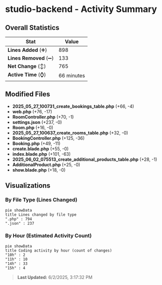 # studio-backend - Activity Summary 

## Overall Statistics

| Stat                   | Value                                                             |
| ---------------------- | ----------------------------------------------------------------- |
| **Lines Added** (➕)   | 898                                          |
| **Lines Removed** (➖) | 133                                        |
| **Net Change** (↕)    | 765                |
| **Active Time** (⌚)   | 66 minutes |


## Modified Files
- **2025_05_27_100731_create_bookings_table.php** (+66, -4)
- **web.php** (+76, -17)
- **RoomController.php** (+70, -1)
- **settings.json** (+237, -0)
- **Room.php** (+16, -0)
- **2025_05_27_100637_create_rooms_table.php** (+32, -0)
- **BookingController.php** (+125, -36)
- **Booking.php** (+49, -11)
- **create.blade.php** (+55, -0)
- **index.blade.php** (+101, -63)
- **2025_06_02_075513_create_additional_products_table.php** (+28, -1)
- **AdditionalProduct.php** (+25, -0)
- **show.blade.php** (+18, -0)

## Visualizations

### By File Type (Lines Changed)

```mermaid
pie showData
title Lines changed by file type
".php" : 794
".json" : 237
```

### By Hour (Estimated Activity Count)

```mermaid
pie showData
title Coding activity by hour (count of changes)
"10h" : 2
"11h" : 10
"14h" : 33
"15h" : 4
```


> **Last Updated:** 6/2/2025, 3:17:32 PM